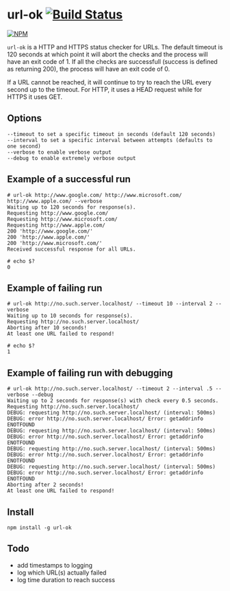 # url-ok [![Build Status](https://travis-ci.org/cymen/url-ok.png?branch=master)](https://travis-ci.org/cymen/url-ok)

[![NPM](https://nodei.co/npm/url-ok.png?downloads=true&stars=true)](https://npmjs.org/package/url-ok)

`url-ok` is a HTTP and HTTPS status checker for URLs. The default timeout is 120 seconds at
which point it will abort the checks and the process will have an exit code of 1. If all
the checks are successfull (success is defined as returning 200), the process will have an
exit code of 0.

If a URL cannot be reached, it will continue to try to reach the URL every second up to the timeout.
For HTTP, it uses a HEAD request while for HTTPS it uses GET.

## Options

    --timeout to set a specific timeout in seconds (default 120 seconds)
    --interval to set a specific interval between attempts (defaults to one second)
    --verbose to enable verbose output
    --debug to enable extremely verbose output

## Example of a successful run

    # url-ok http://www.google.com/ http://www.microsoft.com/ http://www.apple.com/ --verbose
    Waiting up to 120 seconds for response(s).
    Requesting http://www.google.com/
    Requesting http://www.microsoft.com/
    Requesting http://www.apple.com/
    200 'http://www.google.com/'
    200 'http://www.apple.com/'
    200 'http://www.microsoft.com/'
    Received successful response for all URLs.

    # echo $?
    0

## Example of failing run

    # url-ok http://no.such.server.localhost/ --timeout 10 --interval 2 --verbose
    Waiting up to 10 seconds for response(s).
    Requesting http://no.such.server.localhost/
    Aborting after 10 seconds!
    At least one URL failed to respond!

    # echo $?
    1

## Example of failing run with debugging

    # url-ok http://no.such.server.localhost/ --timeout 2 --interval .5 --verbose --debug
    Waiting up to 2 seconds for response(s) with check every 0.5 seconds.
    Requesting http://no.such.server.localhost/
    DEBUG: requesting http://no.such.server.localhost/ (interval: 500ms)
    DEBUG: error http://no.such.server.localhost/ Error: getaddrinfo ENOTFOUND
    DEBUG: requesting http://no.such.server.localhost/ (interval: 500ms)
    DEBUG: error http://no.such.server.localhost/ Error: getaddrinfo ENOTFOUND
    DEBUG: requesting http://no.such.server.localhost/ (interval: 500ms)
    DEBUG: error http://no.such.server.localhost/ Error: getaddrinfo ENOTFOUND
    DEBUG: requesting http://no.such.server.localhost/ (interval: 500ms)
    DEBUG: error http://no.such.server.localhost/ Error: getaddrinfo ENOTFOUND
    Aborting after 2 seconds!
    At least one URL failed to respond!

## Install

    npm install -g url-ok

## Todo

* add timestamps to logging
* log which URL(s) actually failed
* log time duration to reach success
